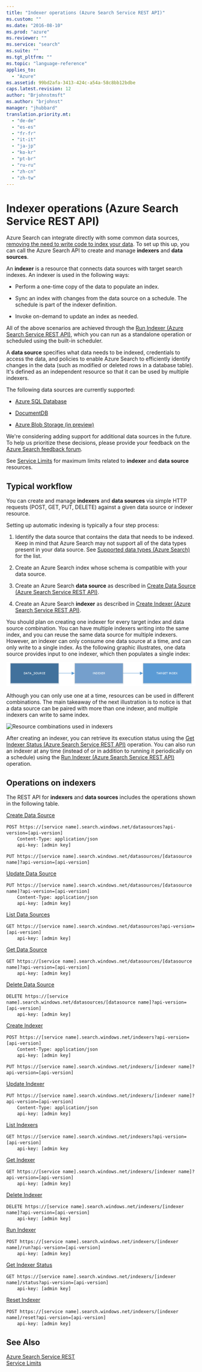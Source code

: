 ```yaml
---
title: "Indexer operations (Azure Search Service REST API)"
ms.custom: ""
ms.date: "2016-08-10"
ms.prod: "azure"
ms.reviewer: ""
ms.service: "search"
ms.suite: ""
ms.tgt_pltfrm: ""
ms.topic: "language-reference"
applies_to:
  - "Azure"
ms.assetid: 99bd2afa-3413-424c-a54a-58c8bb12bdbe
caps.latest.revision: 12
author: "Brjohnstmsft"
ms.author: "brjohnst"
manager: "jhubbard"
translation.priority.mt:
  - "de-de"
  - "es-es"
  - "fr-fr"
  - "it-it"
  - "ja-jp"
  - "ko-kr"
  - "pt-br"
  - "ru-ru"
  - "zh-cn"
  - "zh-tw"
---
```

# Indexer operations (Azure Search Service REST API)
  Azure Search can integrate directly with some common data sources, [removing the need to write code to index your data](https://azure.microsoft.com/en-in/blog/load-data-into-azure-search-with-zero-code-required/). To set up this up, you can call the Azure Search API to create and manage **indexers** and **data sources**.  

 An **indexer** is a resource that connects data sources with target search indexes. An indexer is used in the following ways:  

-   Perform a one-time copy of the data to populate an index.  

-   Sync an index with changes from the data source on a schedule. The schedule is part of the indexer definition.  

-   Invoke on-demand to update an index as needed.  

 All of the above scenarios are achieved through the [Run Indexer &#40;Azure Search Service REST API&#41;](run-indexer.md), which you can run as a standalone operation or scheduled using the built-in scheduler.  

 A **data source** specifies what data needs to be indexed, credentials to access the data, and policies to enable Azure Search to efficiently identify changes in the data (such as modified or deleted rows in a database table). It's defined as an independent resource so that it can be used by multiple indexers.  

 The following data sources are currently supported:  

-   [Azure SQL Database](https://azure.microsoft.com/documentation/articles/search-howto-connecting-azure-sql-database-to-azure-search-using-indexers-2015-02-28/)  

-   [DocumentDB](https://azure.microsoft.com/documentation/articles/documentdb-search-indexer/)  

-   [Azure Blob Storage (in preview)](https://azure.microsoft.com/documentation/articles/search-howto-indexing-azure-blob-storage/)  

 We're considering adding support for additional data sources in the future. To help us prioritize these decisions, please provide your feedback on the [Azure Search feedback forum](http://feedback.azure.com/forums/263029-azure-search).  

 See [Service Limits](https://azure.microsoft.com/en-us/documentation/articles/search-limits-quotas-capacity/) for maximum limits related to **indexer** and **data source** resources.  

## Typical workflow  
 You can create and manage **indexers** and **data sources** via simple HTTP requests (POST, GET, PUT, DELETE) against a given data source or indexer resource.  

 Setting up automatic indexing is typically a four step process:  

1.  Identify the data source that contains the data that needs to be indexed. Keep in mind that Azure Search may not support all of the data types present in your data source. See [Supported data types &#40;Azure Search&#41;](supported-data-types.md) for the list.  

2.  Create an Azure Search index whose schema is compatible with your data source.  

3.  Create an Azure Search **data source** as described in [Create Data Source &#40;Azure Search Service REST API&#41;](create-data-source.md).  

4.  Create an Azure Search **indexer** as described in [Create Indexer &#40;Azure Search Service REST API&#41;](create-indexer.md).  

 You should plan on creating one indexer for every target index and data source combination. You can have multiple indexers writing into the same index, and you can reuse the same data source for multiple indexers. However, an indexer can only consume one data source at a time, and can only write to a single index. As the following graphic illustrates, one data source provides input to one indexer, which then populates a single index:  

 ![Data Source, Indexer, Index chain in Azure Search](./media/azsrch-ds-indxr-index.png "Azsrch-ds-indxr-index")  

 Although you can only use one at a time, resources can be used in different combinations. The main takeaway of the next illustration is to notice is that a data source can be paired with more than one indexer, and multiple indexers can write to same index.  

 ![Resource combinations used in indexers](/media/azsrch-ds2-indexer3-index2.png "AzSrch-DS2-Indexer3-Index2")  

 After creating an indexer, you can retrieve its execution status using the [Get Indexer Status &#40;Azure Search Service REST API&#41;](get-indexer-status.md) operation. You can also run an indexer at any time (instead of or in addition to running it periodically on a schedule) using the [Run Indexer &#40;Azure Search Service REST API&#41;](run-indexer.md) operation.  

## Operations on indexers  
 The REST API for **indexers** and **data sources** includes the operations shown in the following table.  

 [Create Data Source](create-data-source.md)  

```  
POST https://[service name].search.windows.net/datasources?api-version=[api-version]  
    Content-Type: application/json  
    api-key: [admin key]  
```  

```  
PUT https://[service name].search.windows.net/datasources/[datasource name]?api-version=[api-version]  
```  

 [Update Data Source](update-data-source.md)  

```  
PUT https://[service name].search.windows.net/datasources/[datasource name]?api-version=[api-version]  
    Content-Type: application/json  
    api-key: [admin key]  
```  

 [List Data Sources](list-data-sources.md)  

```  
GET https://[service name].search.windows.net/datasources?api-version=[api-version]  
    api-key: [admin key]  
```  

 [Get Data Source](get-data-source.md)  

```  
GET https://[service name].search.windows.net/datasources/[datasource name]?api-version=[api-version]  
    api-key: [admin key]  
```  

 [Delete Data Source](delete-data-source.md)  

```  
DELETE https://[service name].search.windows.net/datasources/[datasource name]?api-version=[api-version]  
    api-key: [admin key]  
```  

 [Create Indexer](create-indexer.md)  

```  
POST https://[service name].search.windows.net/indexers?api-version=[api-version]  
    Content-Type: application/json  
    api-key: [admin key]  
```  

```  
PUT https://[service name].search.windows.net/indexers/[indexer name]?api-version=[api-version]  
```  

 [Update Indexer](update-indexer.md)  

```  
PUT https://[service name].search.windows.net/indexers/[indexer name]?api-version=[api-version]  
    Content-Type: application/json  
    api-key: [admin key]  
```  

 [List Indexers](list-indexers.md)  

```  
GET https://[service name].search.windows.net/indexers?api-version=[api-version]  
    api-key: [admin key  
```  

 [Get Indexer](get-indexer.md)  

```  
GET https://[service name].search.windows.net/indexers/[indexer name]?api-version=[api-version]  
    api-key: [admin key]  
```  

 [Delete Indexer](delete-indexer.md)  

```  
DELETE https://[service name].search.windows.net/indexers/[indexer name]?api-version=[api-version]  
    api-key: [admin key]  
```  

 [Run Indexer](run-indexer.md)  

```  
POST https://[service name].search.windows.net/indexers/[indexer name]/run?api-version=[api-version]  
    api-key: [admin key]  
```  

 [Get Indexer Status](get-indexer-status.md)  

```  
GET https://[service name].search.windows.net/indexers/[indexer name]/status?api-version=[api-version]  
    api-key: [admin key]  
```  

 [Reset Indexer](reset-indexer.md)  

```  
POST https://[service name].search.windows.net/indexers/[indexer name]/reset?api-version=[api-version]  
    api-key: [admin key]  
```  

## See Also  
 [Azure Search Service REST](service-rest.md)   
 [Service Limits](https://azure.microsoft.com/documentation/articles/search-limits-quotas-capacity/)  
